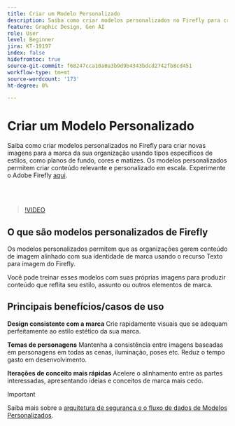 ```yaml
---
title: Criar um Modelo Personalizado
description: Saiba como criar modelos personalizados no Firefly para criar novas imagens para a marca da sua organização
feature: Graphic Design, Gen AI
role: User
level: Beginner
jira: KT-19197
index: false
hidefromtoc: true
source-git-commit: f68247cca10a0a3b9d9b4343bdcd2742fb8cd451
workflow-type: tm+mt
source-wordcount: '173'
ht-degree: 0%

---
```


# Criar um Modelo Personalizado

Saiba como criar modelos personalizados no Firefly para criar novas imagens para a marca da sua organização usando tipos específicos de estilos, como planos de fundo, cores e matizes. Os modelos personalizados permitem criar conteúdo relevante e personalizado em escala. Experimente o Adobe Firefly [aqui](https://firefly.adobe.com/).

<br> 

>[!VIDEO](https://video.tv.adobe.com/v/3474936?quality=12&learn=on&hidetitle=true&captions=por_br)

## O que são modelos personalizados de Firefly

Os modelos personalizados permitem que as organizações gerem conteúdo de imagem alinhado com sua identidade de marca usando o recurso Texto para imagem do Firefly.

Você pode treinar esses modelos com suas próprias imagens para produzir conteúdo que reflita seu estilo, assunto ou outros elementos de marca.

## Principais benefícios/casos de uso

**Design consistente com a marca** Crie rapidamente visuais que se adequam perfeitamente ao estilo estético da sua marca.

**Temas de personagens** Mantenha a consistência entre imagens baseadas em personagens em todas as cenas, iluminação, poses etc. Reduz o tempo gasto em desenvolvimento.

**Iterações de conceito mais rápidas** Acelere o alinhamento entre as partes interessadas, apresentando ideias e conceitos de marca mais cedo.

>[!IMPORTANT]
>
>Saiba mais sobre a [arquitetura de segurança e o fluxo de dados de Modelos Personalizados](https://www.adobe.com/content/dam/cc/en/trust-center/ungated/whitepapers/creative-cloud/adobe-firefly-custom-models-security-fact-sheet.pdf).
